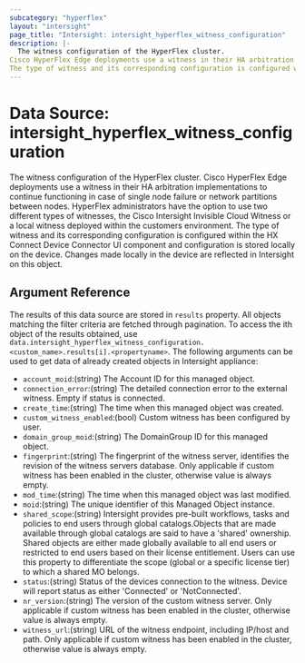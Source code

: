 ```yaml
---
subcategory: "hyperflex"
layout: "intersight"
page_title: "Intersight: intersight_hyperflex_witness_configuration"
description: |-
  The witness configuration of the HyperFlex cluster.
Cisco HyperFlex Edge deployments use a witness in their HA arbitration implementations to continue functioning in case of single node failure or network partitions between nodes. HyperFlex administrators have the option to use two different types of witnesses, the Cisco Intersight Invisible Cloud Witness or a local witness deployed within the customers environment.
The type of witness and its corresponding configuration is configured within the HX Connect Device Connector UI component and configuration is stored locally on the device. Changes made locally in the device are reflected in Intersight on this object.
---
```


# Data Source: intersight_hyperflex_witness_configuration
The witness configuration of the HyperFlex cluster.
Cisco HyperFlex Edge deployments use a witness in their HA arbitration implementations to continue functioning in case of single node failure or network partitions between nodes. HyperFlex administrators have the option to use two different types of witnesses, the Cisco Intersight Invisible Cloud Witness or a local witness deployed within the customers environment.
The type of witness and its corresponding configuration is configured within the HX Connect Device Connector UI component and configuration is stored locally on the device. Changes made locally in the device are reflected in Intersight on this object.
## Argument Reference
The results of this data source are stored in `results` property.
All objects matching the filter criteria are fetched through pagination.
To access the ith object of the results obtained, use `data.intersight_hyperflex_witness_configuration.<custom_name>.results[i].<propertyname>`.
The following arguments can be used to get data of already created objects in Intersight appliance:
* `account_moid`:(string) The Account ID for this managed object. 
* `connection_error`:(string) The detailed connection error to the external witness. Empty if status is connected. 
* `create_time`:(string) The time when this managed object was created. 
* `custom_witness_enabled`:(bool) Custom witness has been configured by user. 
* `domain_group_moid`:(string) The DomainGroup ID for this managed object. 
* `fingerprint`:(string) The fingerprint of the witness server, identifies the revision of the witness servers database. Only applicable if custom witness has been enabled in the cluster, otherwise value is always empty. 
* `mod_time`:(string) The time when this managed object was last modified. 
* `moid`:(string) The unique identifier of this Managed Object instance. 
* `shared_scope`:(string) Intersight provides pre-built workflows, tasks and policies to end users through global catalogs.Objects that are made available through global catalogs are said to have a 'shared' ownership. Shared objects are either made globally available to all end users or restricted to end users based on their license entitlement. Users can use this property to differentiate the scope (global or a specific license tier) to which a shared MO belongs. 
* `status`:(string) Status of the devices connection to the witness. Device will report status as either 'Connected' or 'NotConnected'. 
* `nr_version`:(string) The version of the custom witness server. Only applicable if custom witness has been enabled in the cluster, otherwise value is always empty. 
* `witness_url`:(string) URL of the witness endpoint, including IP/host and path. Only applicable if custom witness has been enabled in the cluster, otherwise value is always empty. 
 